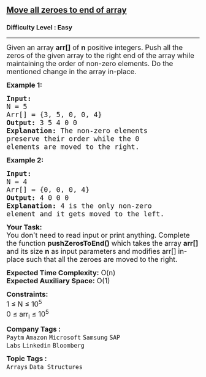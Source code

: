 <h2><a href="https://practice.geeksforgeeks.org/problems/move-all-zeroes-to-end-of-array0751/1?utm_source=gfg&utm_medium=article&utm_campaign=bottom_sticky_on_article">Move all zeroes to end of array</a></h2><h3>Difficulty Level : Easy</h3><hr><div class="problems_problem_content__Xm_eO"><p><span style="font-size: 18px;">Given an array <strong>arr[]</strong> of <strong>n</strong> positive integers. Push all the zeros of the given array to the right end of the array while maintaining the order of non-zero elements. Do the mentioned change in the array in-place.</span></p>
<p><span style="font-size: 18px;"><strong>Example 1:</strong></span></p>
<pre><span style="font-size: 18px;"><strong>Input:
</strong>N = 5
Arr[] = {3, 5, 0, 0, 4}
<strong>Output:</strong> 3 5 4 0 0
<strong>Explanation:</strong> The non-zero elements
preserve their order while the 0
elements are moved to the right.
</span></pre>
<p><span style="font-size: 18px;"><strong>Example 2:</strong></span></p>
<pre><span style="font-size: 18px;"><strong>Input:
</strong>N = 4
Arr[] = {0, 0, 0, 4}
<strong>Output:</strong> 4 0 0 0
<strong>Explanation:</strong>&nbsp;4 is the only non-zero
element and it gets moved to the left.
</span></pre>
<p><span style="font-size: 18px;"><strong>Your Task:</strong><br>You don't need to read input or print anything. Complete the function <strong>pushZerosToEnd()</strong>&nbsp;which takes the&nbsp;array <strong>arr[] </strong>and its size&nbsp;<strong>n</strong>&nbsp;as input parameters&nbsp;and modifies arr[] in-place such that all the zeroes are moved to the&nbsp;right.&nbsp;&nbsp;</span></p>
<p><span style="font-size: 18px;"><strong>Expected Time Complexity:</strong> O(n)<br><strong>Expected Auxiliary Space:</strong>&nbsp;O(1)</span></p>
<p><span style="font-size: 18px;"><strong>Constraints:</strong><br>1 ≤ N&nbsp;≤ 10<sup>5</sup><br>0 ≤ arr<sub>i</sub> ≤ 10<sup>5</sup></span></p></div><p><span style=font-size:18px><strong>Company Tags : </strong><br><code>Paytm</code>&nbsp;<code>Amazon</code>&nbsp;<code>Microsoft</code>&nbsp;<code>Samsung</code>&nbsp;<code>SAP Labs</code>&nbsp;<code>Linkedin</code>&nbsp;<code>Bloomberg</code>&nbsp;<br><p><span style=font-size:18px><strong>Topic Tags : </strong><br><code>Arrays</code>&nbsp;<code>Data Structures</code>&nbsp;